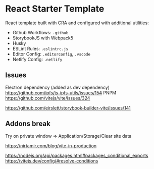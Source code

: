 # React Starter Template
React template built with CRA and configured with additional utilities:
* Github Workflows: `.github`
* StorybookJS with Webpack5
* Husky
* ESLint Rules: `.eslintrc.js`
* Editor Config: `.editorconfig`, `.vscode`
* Netlify Config: `.netlify`

## Issues
Electron dependency (added as dev dependency)
https://github.com/ipfs/js-ipfs-utils/issues/154
PNPM
https://github.com/vitejs/vite/issues/324

https://github.com/eirslett/storybook-builder-vite/issues/141

## Addons break
Try on private window =>
Application/Storage/Clear site data

https://nirtamir.com/blog/vite-in-production


https://nodejs.org/api/packages.html#packages_conditional_exports
https://vitejs.dev/config/#resolve-conditions
